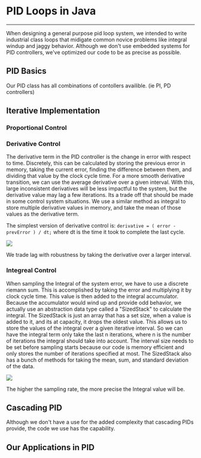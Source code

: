 # PID Loops in Java
----
When designing a general purpose pid loop system, we intended to write industrial class loops that midigate common novice problems like integral windup and jaggy behavior. Although we don't use embedded systems for PID controllers, we've optimized our code to be as precise as possible.

## PID Basics

Our PID class has all combinations of contollers availible. (ie PI, PD controllers)

## Iterative Implementation

### Proportional Control

### Derivative Control

The derivative term in the PID controller is the change in error with respect to time. Discretely, this can be calculated by storing the previous error in memory, taking the current error, finding the difference between them, and dividing that value by the clock cycle time. For a more smooth derivative transition, we can use the average derivative over a given interval. With this, large inconsistent derivatives will be less impactful to the system, but the derivative value may lag a few iterations. Its a trade off that should be made in some control system situations. We use a similar method as integral to store multiple derivative values in memory, and take the mean of those values as the derivative term.

The simplest version of derivative control is:
`derivative = ( error - prevError ) / dt;`
where dt is the time it took to complete the last cycle.

<img src="https://en.wikipedia.org/wiki/File:Secant-calculus.svg">

We trade lag with robustness by taking the derivative over a larger interval.

### Integreal Control

When sampling the Integral of the system error, we have to use a discrete riemann sum. This is accomplished by taking the error and multiplying it by clock cycle time. This value is then added to the integral accumulator. Because the accumulator would wind up and provide odd behavior, we actually use an abstraction data type called a "SizedStack" to calculate the integral. The SizedStack is just an array that has a set size, when a value is added to it, and its at capacity, it drops the oldest value. This allows us to store the values of the integral over a given iterative interval. So we can have the integral term only take the last n iterations, where n is the number of iterations the integral should take into account. The interval size needs to be set before sampling starts because our code is memory efficient and only stores the number of iterations specified at most. The SizedStack also has a bunch of methods for taking the mean, sum, and standard deviation of the data. 

<img src="https://upload.wikimedia.org/wikipedia/commons/thumb/2/2a/Riemann_sum_convergence.png/300px-Riemann_sum_convergence.png">

The higher the sampling rate, the more precise the Integral value will be.

## Cascading PID 

Although we don't have a use for the added complexity that cascading PIDs provide, the code we use has the capability. 

## Our Applications in PID
